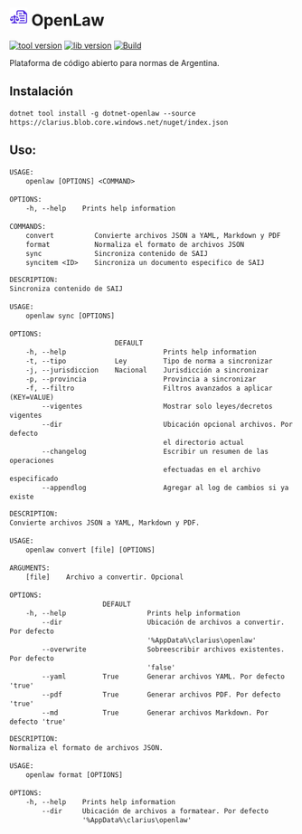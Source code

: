 ![Icon](assets/img/icon.png) OpenLaw
============

[![tool version](https://img.shields.io/endpoint?url=https://shields.kzu.io/v/dotnet-openlaw?f=https://clarius.blob.core.windows.net/nuget/index.json&label=dotnet-openlaw&color=blue)](https://clarius.blob.core.windows.net/nuget/index.json)
[![lib version](https://img.shields.io/endpoint?url=https://shields.kzu.io/v/clarius.openlaw?f=https://clarius.blob.core.windows.net/nuget/index.json&label=Clarius.OpenLaw&color=purple)](https://clarius.blob.core.windows.net/nuget/index.json)
[![Build](https://github.com/clarius/openlaw/actions/workflows/build.yml/badge.svg?branch=main)](https://github.com/clarius/openlaw/actions)

Plataforma de código abierto para normas de Argentina.

## Instalación

```
dotnet tool install -g dotnet-openlaw --source https://clarius.blob.core.windows.net/nuget/index.json
```

## Uso:

<!-- include src/dotnet-openlaw/help.md -->
```shell
USAGE:
    openlaw [OPTIONS] <COMMAND>

OPTIONS:
    -h, --help    Prints help information

COMMANDS:
    convert          Convierte archivos JSON a YAML, Markdown y PDF
    format           Normaliza el formato de archivos JSON         
    sync             Sincroniza contenido de SAIJ                  
    syncitem <ID>    Sincroniza un documento especifico de SAIJ    
```

<!-- src/dotnet-openlaw/help.md -->

<!-- include src/dotnet-openlaw/sync.md -->
```shell
DESCRIPTION:
Sincroniza contenido de SAIJ

USAGE:
    openlaw sync [OPTIONS]

OPTIONS:
                          DEFAULT                                               
    -h, --help                        Prints help information                   
    -t, --tipo            Ley         Tipo de norma a sincronizar               
    -j, --jurisdiccion    Nacional    Jurisdicción a sincronizar                
    -p, --provincia                   Provincia a sincronizar                   
    -f, --filtro                      Filtros avanzados a aplicar (KEY=VALUE)   
        --vigentes                    Mostrar solo leyes/decretos vigentes      
        --dir                         Ubicación opcional archivos. Por defecto  
                                      el directorio actual                      
        --changelog                   Escribir un resumen de las operaciones    
                                      efectuadas en el archivo especificado     
        --appendlog                   Agregar al log de cambios si ya existe    
```

<!-- src/dotnet-openlaw/sync.md -->

<!-- include src/dotnet-openlaw/convert.md -->
```shell
DESCRIPTION:
Convierte archivos JSON a YAML, Markdown y PDF.

USAGE:
    openlaw convert [file] [OPTIONS]

ARGUMENTS:
    [file]    Archivo a convertir. Opcional

OPTIONS:
                       DEFAULT                                                  
    -h, --help                    Prints help information                       
        --dir                     Ubicación de archivos a convertir. Por defecto
                                  '%AppData%\clarius\openlaw'                   
        --overwrite               Sobreescribir archivos existentes. Por defecto
                                  'false'                                       
        --yaml         True       Generar archivos YAML. Por defecto 'true'     
        --pdf          True       Generar archivos PDF. Por defecto 'true'      
        --md           True       Generar archivos Markdown. Por defecto 'true' 
```

<!-- src/dotnet-openlaw/convert.md -->

<!-- include src/dotnet-openlaw/format.md -->
```shell
DESCRIPTION:
Normaliza el formato de archivos JSON.

USAGE:
    openlaw format [OPTIONS]

OPTIONS:
    -h, --help    Prints help information                                       
        --dir     Ubicación de archivos a formatear. Por defecto                
                  '%AppData%\clarius\openlaw'                                   
```

<!-- src/dotnet-openlaw/format.md -->
